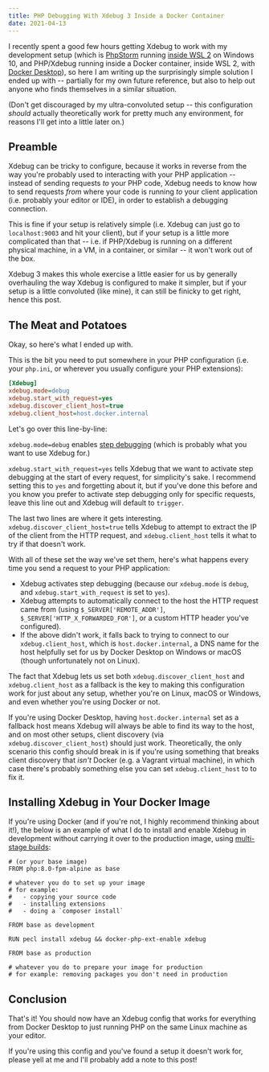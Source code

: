 ```yaml
---
title: PHP Debugging With Xdebug 3 Inside a Docker Container
date: 2021-04-13
---
```


I recently spent a good few hours getting Xdebug to work with my development setup (which is [PhpStorm](https://www.jetbrains.com/phpstorm/) running [inside WSL 2](https://susi.dev/dev-env-2020) on Windows 10, and PHP/Xdebug running inside a Docker container, inside WSL 2, with [Docker Desktop](https://docs.docker.com/docker-for-windows/install/)), so here I am writing up the surprisingly simple solution I ended up with -- partially for my own future reference, but also to help out anyone who finds themselves in a similar situation.

(Don't get discouraged by my ultra-convoluted setup -- this configuration _should_ actually theoretically work for pretty much any environment, for reasons I'll get into a little later on.)

## Preamble

Xdebug can be tricky to configure, because it works in reverse from the way you're probably used to interacting with your PHP application -- instead of sending requests _to_ your PHP code, Xdebug needs to know how to send requests _from_ where your code is running _to_ your client application (i.e. probably your editor or IDE), in order to establish a debugging connection.

This is fine if your setup is relatively simple (i.e. Xdebug can just go to `localhost:9003` and hit your client), but if your setup is a little more complicated than that -- i.e. if PHP/Xdebug is running on a different physical machine, in a VM, in a container, or similar -- it won't work out of the box.

Xdebug 3 makes this whole exercise a little easier for us by generally overhauling the way Xdebug is configured to make it simpler, but if your setup is a little convoluted (like mine), it can still be finicky to get right, hence this post.

## The Meat and Potatoes

Okay, so here's what I ended up with.

This is the bit you need to put somewhere in your PHP configuration (i.e. your `php.ini`, or wherever you usually configure your PHP extensions):

```ini
[Xdebug]
xdebug.mode=debug
xdebug.start_with_request=yes
xdebug.discover_client_host=true
xdebug.client_host=host.docker.internal
```

Let's go over this line-by-line:

`xdebug.mode=debug` enables [step debugging](https://xdebug.org/docs/step_debug) (which is probably what you want to use Xdebug for.)

`xdebug.start_with_request=yes` tells Xdebug that we want to activate step debugging at the start of every request, for simplicity's sake. I recommend setting this to `yes` and forgetting about it, but if you've done this before and you know you prefer to activate step debugging only for specific requests, leave this line out and Xdebug will default to `trigger`.

The last two lines are where it gets interesting. `xdebug.discover_client_host=true` tells Xdebug to attempt to extract the IP of the client from the HTTP request, and `xdebug.client_host` tells it what to try if that doesn't work.

With all of these set the way we've set them, here's what happens every time you send a request to your PHP application:

- Xdebug activates step debugging (because our `xdebug.mode` is `debug`, and `xdebug.start_with_request` is set to `yes`).
- Xdebug attempts to automatically connect to the host the HTTP request came from (using `$_SERVER['REMOTE_ADDR']`, `$_SERVER['HTTP_X_FORWARDED_FOR']`, or a custom HTTP header you've configured).
- If the above didn't work, it falls back to trying to connect to our `xdebug.client_host`, which is `host.docker.internal`, a DNS name for the host helpfully set for us by Docker Desktop on Windows or macOS (though unfortunately not on Linux).

The fact that Xdebug lets us set both `xdebug.discover_client_host` and `xdebug.client_host` as a fallback is the key to making this configuration work for just about any setup, whether you're on Linux, macOS or Windows, and even whether you're using Docker or not.

If you're using Docker Desktop, having `host.docker.internal` set as a fallback host means Xdebug will always be able to find its way to the host, and on most other setups, client discovery (via `xdebug.discover_client_host`) should just work. Theoretically, the only scenario this config should break in is if you're using something that breaks client discovery that _isn't_ Docker (e.g. a Vagrant virtual machine), in which case there's probably something else you can set `xdebug.client_host` to to fix it.

## Installing Xdebug in Your Docker Image

If you're using Docker (and if you're not, I highly recommend thinking about it!), the below is an example of what I do to install and enable Xdebug in development without carrying it over to the production image, using [multi-stage builds](https://docs.docker.com/develop/develop-images/multistage-build/):

```docker
# (or your base image)
FROM php:8.0-fpm-alpine as base

# whatever you do to set up your image
# for example:
#   - copying your source code
#   - installing extensions
#   - doing a `composer install`

FROM base as development

RUN pecl install xdebug && docker-php-ext-enable xdebug

FROM base as production

# whatever you do to prepare your image for production
# for example: removing packages you don't need in production
```

## Conclusion

That's it! You should now have an Xdebug config that works for everything from Docker Desktop to just running PHP on the same Linux machine as your editor.

If you're using this config and you've found a setup it doesn't work for, please yell at me and I'll probably add a note to this post!
